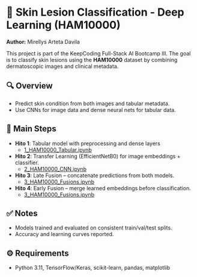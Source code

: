 # 🧠 Skin Lesion Classification - Deep Learning (HAM10000)

**Author:** Mirellys Arteta Davila

This project is part of the KeepCoding Full-Stack AI Bootcamp III. The goal is to classify skin lesions using the **HAM10000** dataset by combining dermatoscopic images and clinical metadata.

## 🔍 Overview
- Predict skin condition from both images and tabular metadata.
- Use CNNs for image data and dense neural nets for tabular data.

## 🧪 Main Steps

- **Hito 1**: Tabular model with preprocessing and dense layers
  - [1_HAM10000_Tabular.ipynb](https://drive.google.com/file/d/1700jNd9kWJWUuoe1WaGVkooeuVNKF1ru)
- **Hito 2**: Transfer Learning (EfficientNetB0) for image embeddings + classifier.
  - [2_HAM10000_CNN.ipynb](https://drive.google.com/file/d/1axuBL3PSMtHcJZDx1PPcrmIiQ0C6dwQR)
- **Hito 3**: Late Fusion – concatenate predictions from both models.
  - [3_HAM10000_Fusions.ipynb](https://drive.google.com/file/d/1zNWktvnWtASnxH1m615L3-cIl9sOAdc7)
- **Hito 4**: Early Fusion – merge learned embeddings before classification.
  - [3_HAM10000_Fusions.ipynb](https://drive.google.com/file/d/1zNWktvnWtASnxH1m615L3-cIl9sOAdc7)

## ✅ Notes
- Models trained and evaluated on consistent train/val/test splits.
- Accuracy and learning curves reported.

## ⚙️ Requirements
- Python 3.11, TensorFlow/Keras, scikit-learn, pandas, matplotlib
